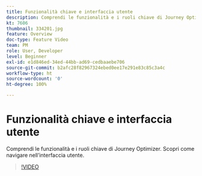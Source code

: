 ```yaml
---
title: Funzionalità chiave e interfaccia utente
description: Comprendi le funzionalità e i ruoli chiave di Journey Optimizer. Scopri come navigare nell’interfaccia utente.
kt: 7606
thumbnail: 334201.jpg
feature: Overview
doc-type: Feature Video
team: PM
role: User, Developer
level: Beginner
exl-id: e1d846ed-34ed-44bb-ad69-cedbaaebe706
source-git-commit: b2afc28f82967324ebed0ee17e291e83c85c3a4c
workflow-type: ht
source-wordcount: '0'
ht-degree: 100%

---
```


# Funzionalità chiave e interfaccia utente

Comprendi le funzionalità e i ruoli chiave di Journey Optimizer. Scopri come navigare nell’interfaccia utente.

>[!VIDEO](https://video.tv.adobe.com/v/334201?quality=12&learn=on)
